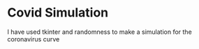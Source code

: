 # Covid Simulation

I have used tkinter and randomness to make a simulation for the coronavirus curve
